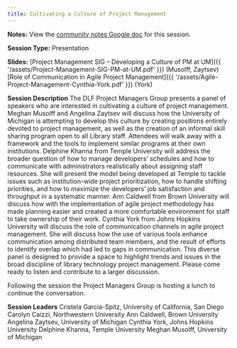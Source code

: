 ```yaml
---
title: Cultivating a Culture of Project Management
---
```


**Notes:** View the [community notes Google doc](https://docs.google.com/document/d/1gB3qA1tTPmbOh1_fXMoH9UyKHOTjnCUXVVeXr930FpE/ "Cultivating a Culture of Project Management - community notes") for this session.

**Session Type:** Presentation

**Slides:**
[Project Management SIG – Developing a Culture of PM at UM]({{ '/assets/Project-Management-SIG-PM-at-UM.pdf' }}) (Musolff, Zaytsev)
[Role of Communication in Agile Project Management]({{ '/assets/Agile-Project-Management-Cynthia-York.pdf' }}) (York)

**Session Description**
The DLF Project Managers Group presents a panel of speakers who are interested in cultivating a culture of project management. Meghan Musolff and Angelina Zaytsev will discuss how the University of Michigan is attempting to develop this culture by creating positions entirely devoted to project management, as well as the creation of an informal skill sharing program open to all Library staff. Attendees will walk away with a framework and the tools to implement similar programs at their own institutions. Delphine Khanna from Temple University will address the broader question of how to manage developers’ schedules and how to communicate with administrators realistically about assigning staff resources. She will present the model being developed at Temple to tackle issues such as institution-wide project prioritization, how to handle shifting priorities, and how to maximize the developers’ job satisfaction and throughput in a systematic manner. Ann Caldwell from Brown University will discuss how with the implementation of agile project methodology has made planning easier and created a more comfortable environment for staff to take ownership of their work. Cynthia York from Johns Hopkins University will discuss the role of communication channels in agile project management. She will discuss how the use of various tools enhance communication among distributed team members, and the result of efforts to identify overlap which had led to gaps in communication. This diverse panel is designed to provide a space to highlight trends and issues in the broad discipline of library technology project management. Please come ready to listen and contribute to a larger discussion.

Following the session the Project Managers Group is hosting a lunch to continue the conversation.

**Session Leaders**
Cristela Garcia-Spitz, University of California, San Diego
Carolyn Caizzi, Northwestern University
Ann Caldwell, Brown University
Angelina Zaytsev, University of Michigan
Cynthia York, Johns Hopkins University
Delphine Khanna, Temple University
Meghan Musolff, University of Michigan